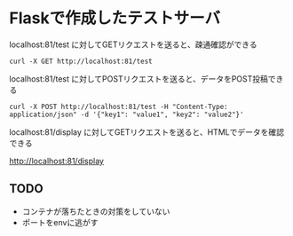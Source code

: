 # Flaskで作成したテストサーバ

localhost:81/test に対してGETリクエストを送ると、疎通確認ができる  
```shell
curl -X GET http://localhost:81/test
```
localhost:81/test に対してPOSTリクエストを送ると、データをPOST投稿できる  
```shell
curl -X POST http://localhost:81/test -H "Content-Type: application/json" -d '{"key1": "value1", "key2": "value2"}'
```
localhost:81/display に対してGETリクエストを送ると、HTMLでデータを確認できる

[http://localhost:81/display](http://localhost:81/display)

## TODO
- コンテナが落ちたときの対策をしていない
- ポートをenvに逃がす
